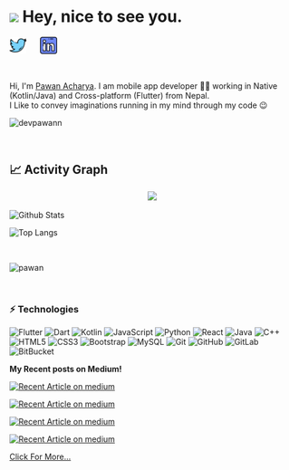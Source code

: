 <h1><img src="https://emojis.slackmojis.com/emojis/images/1531849430/4246/blob-sunglasses.gif?1531849430" width="30"/> Hey, nice to see you.</h1>

<p align="left">
<a href="https://twitter.com/Pawan__a" target="_blank"><img height="30" src="https://raw.githubusercontent.com/AbhishekMaira10/AbhishekMaira10/master/Resources/png/twitter.png?raw=true"></a>&nbsp;&nbsp;&nbsp;&nbsp;&nbsp;
<a href="https://www.linkedin.com/in/devpawann/" target="_blank"><img height="30" src="https://raw.githubusercontent.com/AbhishekMaira10/AbhishekMaira10/master/linkedin.png?raw=true"></a>&nbsp;&nbsp;&nbsp;&nbsp;&nbsp;
</p>



<br>

Hi, I'm [Pawan Acharya](https://www.devpawann.com.np/).
I am mobile app developer 👩‍💻 working in Native (Kotlin/Java) and Cross-platform (Flutter) from Nepal.
<br>
I Like to convey imaginations running in my mind through my code 😉
<br>
<p align="left"> <img src="https://komarev.com/ghpvc/?username=devpawann" alt="devpawann" /> </p>


<br>

## 📈 Activity Graph
<p align="center">
	<img src="https://activity-graph.herokuapp.com/graph?username=devpawann&theme=minimal"/>
</p>

![Github Stats](https://github-readme-stats.vercel.app/api?username=devpawann&&show_icons=true&title_color=ffffff&icon_color=bb2acf&text_color=daf7dc&bg_color=151515&count_private=true&include_all_commits=true&show_owner=true)

![Top Langs](https://github-readme-stats.vercel.app/api/top-langs/?username=devpawann&hide=TeX&layout=compact&show_icons=true&title_color=ffffff&icon_color=bb2acf&text_color=daf7dc&count_private=true&bg_color=151515&langs_count=20)

<br>
<p><img  src="https://github-readme-streak-stats.herokuapp.com/?user=devpawann&" alt="pawan" /></p>

<br>
<h3> ⚡ Technologies</h3>


![Flutter](https://img.shields.io/badge/-Flutter-blue?style=flat-square&logo=Flutter)
![Dart](https://img.shields.io/badge/-Dart-purple?style=flat-square&logo=Dart)
![Kotlin](https://img.shields.io/badge/-Flutter-darkred?style=flat-square&logo=Kotlin)
![JavaScript](https://img.shields.io/badge/-JavaScript-black?style=flat-square&logo=javascript)
![Python](https://img.shields.io/badge/-Python-black?style=flat-square&logo=Python)
![React](https://img.shields.io/badge/-React-black?style=flat-square&logo=react)
![Java](https://img.shields.io/badge/-java-E34A86?style=flat-square&logo=java)
![C++](https://img.shields.io/badge/-C++-00599C?style=flat-square&logo=c)
![HTML5](https://img.shields.io/badge/-HTML5-E34F26?style=flat-square&logo=html5&logoColor=white)
![CSS3](https://img.shields.io/badge/-CSS3-1572B6?style=flat-square&logo=css3)
![Bootstrap](https://img.shields.io/badge/-Bootstrap-563D7C?style=flat-square&logo=bootstrap)
![MySQL](https://img.shields.io/badge/-MySQL-black?style=flat-square&logo=mysql)
![Git](https://img.shields.io/badge/-Git-black?style=flat-square&logo=git)
![GitHub](https://img.shields.io/badge/-GitHub-181717?style=flat-square&logo=github)
![GitLab](https://img.shields.io/badge/-GitLab-FCA121?style=flat-square&logo=gitlab)
![BitBucket](https://img.shields.io/badge/-BitBucket-darkblue?style=flat-square&logo=bitbucket)


**My Recent posts on Medium!**


<a target="_blank" href="https://pawanacharya070.medium.com/flutter-bloc-freezed-589102416234"><img src="https://miro.medium.com/max/1400/1*K7YTFWejsoWAMxXN-KRKFw.png" alt="Recent Article on medium" height=200 ></img></a>


<a target="_blank" href="https://medium.com/codingmountain-blog/17-vim-shortcuts-that-wont-hurt-learning-f037775d61ef"><img src="https://miro.medium.com/max/4800/1*C7-vbVJpL0H-M9Bfkz1jiw.png" alt="Recent Article on medium" height=200 ></img></a>

<a target="_blank" href="https://medium.com/p/d9db5df5d3b3"><img src="https://miro.medium.com/v2/resize:fit:1400/format:webp/1*02O0vDNm7pMzHZxFOMn3zw.png" alt="Recent Article on medium" height=200 ></img></a>

<a target="_blank" href="https://medium.com/codingmountain-blog/what-is-pubspec-lock-and-why-should-flutter-devs-care-86ab4d0b47fc"><img src="https://miro.medium.com/v2/resize:fit:1400/format:webp/1*qZeiHc_BZR9E2G0ZI_zi6g.png" alt="Recent Article on medium" height=200 ></img></a>

<a target="_blank" href="https://medium.com/@pawanacharya070">Click For More...</a>



